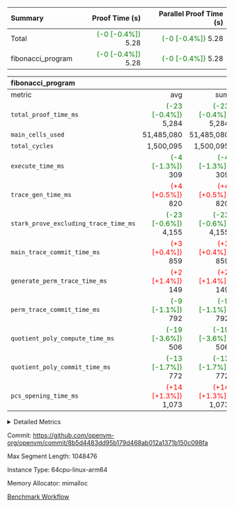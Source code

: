 | Summary | Proof Time (s) | Parallel Proof Time (s) |
|:---|---:|---:|
| Total | <span style='color: green'>(-0 [-0.4%])</span> 5.28 | <span style='color: green'>(-0 [-0.4%])</span> 5.28 |
| fibonacci_program | <span style='color: green'>(-0 [-0.4%])</span> 5.28 | <span style='color: green'>(-0 [-0.4%])</span> 5.28 |


| fibonacci_program |||||
|:---|---:|---:|---:|---:|
|metric|avg|sum|max|min|
| `total_proof_time_ms ` | <span style='color: green'>(-23 [-0.4%])</span> 5,284 | <span style='color: green'>(-23 [-0.4%])</span> 5,284 | <span style='color: green'>(-23 [-0.4%])</span> 5,284 | <span style='color: green'>(-23 [-0.4%])</span> 5,284 |
| `main_cells_used     ` |  51,485,080 |  51,485,080 |  51,485,080 |  51,485,080 |
| `total_cycles        ` |  1,500,095 |  1,500,095 |  1,500,095 |  1,500,095 |
| `execute_time_ms     ` | <span style='color: green'>(-4 [-1.3%])</span> 309 | <span style='color: green'>(-4 [-1.3%])</span> 309 | <span style='color: green'>(-4 [-1.3%])</span> 309 | <span style='color: green'>(-4 [-1.3%])</span> 309 |
| `trace_gen_time_ms   ` | <span style='color: red'>(+4 [+0.5%])</span> 820 | <span style='color: red'>(+4 [+0.5%])</span> 820 | <span style='color: red'>(+4 [+0.5%])</span> 820 | <span style='color: red'>(+4 [+0.5%])</span> 820 |
| `stark_prove_excluding_trace_time_ms` | <span style='color: green'>(-23 [-0.6%])</span> 4,155 | <span style='color: green'>(-23 [-0.6%])</span> 4,155 | <span style='color: green'>(-23 [-0.6%])</span> 4,155 | <span style='color: green'>(-23 [-0.6%])</span> 4,155 |
| `main_trace_commit_time_ms` | <span style='color: red'>(+3 [+0.4%])</span> 859 | <span style='color: red'>(+3 [+0.4%])</span> 859 | <span style='color: red'>(+3 [+0.4%])</span> 859 | <span style='color: red'>(+3 [+0.4%])</span> 859 |
| `generate_perm_trace_time_ms` | <span style='color: red'>(+2 [+1.4%])</span> 149 | <span style='color: red'>(+2 [+1.4%])</span> 149 | <span style='color: red'>(+2 [+1.4%])</span> 149 | <span style='color: red'>(+2 [+1.4%])</span> 149 |
| `perm_trace_commit_time_ms` | <span style='color: green'>(-9 [-1.1%])</span> 792 | <span style='color: green'>(-9 [-1.1%])</span> 792 | <span style='color: green'>(-9 [-1.1%])</span> 792 | <span style='color: green'>(-9 [-1.1%])</span> 792 |
| `quotient_poly_compute_time_ms` | <span style='color: green'>(-19 [-3.6%])</span> 506 | <span style='color: green'>(-19 [-3.6%])</span> 506 | <span style='color: green'>(-19 [-3.6%])</span> 506 | <span style='color: green'>(-19 [-3.6%])</span> 506 |
| `quotient_poly_commit_time_ms` | <span style='color: green'>(-13 [-1.7%])</span> 772 | <span style='color: green'>(-13 [-1.7%])</span> 772 | <span style='color: green'>(-13 [-1.7%])</span> 772 | <span style='color: green'>(-13 [-1.7%])</span> 772 |
| `pcs_opening_time_ms ` | <span style='color: red'>(+14 [+1.3%])</span> 1,073 | <span style='color: red'>(+14 [+1.3%])</span> 1,073 | <span style='color: red'>(+14 [+1.3%])</span> 1,073 | <span style='color: red'>(+14 [+1.3%])</span> 1,073 |



<details>
<summary>Detailed Metrics</summary>

| group | num_segments | keygen_time_ms | commit_exe_time_ms |
| --- | --- | --- | --- |
| fibonacci_program | 1 | 403 | 5 | 

| group | air_name | quotient_deg | interactions | constraints |
| --- | --- | --- | --- | --- |
| fibonacci_program | AccessAdapterAir<16> | 4 | 5 | 11 | 
| fibonacci_program | AccessAdapterAir<2> | 4 | 5 | 11 | 
| fibonacci_program | AccessAdapterAir<32> | 4 | 5 | 11 | 
| fibonacci_program | AccessAdapterAir<4> | 4 | 5 | 11 | 
| fibonacci_program | AccessAdapterAir<64> | 4 | 5 | 11 | 
| fibonacci_program | AccessAdapterAir<8> | 4 | 5 | 11 | 
| fibonacci_program | BitwiseOperationLookupAir<8> | 2 | 2 | 4 | 
| fibonacci_program | MemoryMerkleAir<8> | 4 | 4 | 38 | 
| fibonacci_program | PersistentBoundaryAir<8> | 4 | 3 | 5 | 
| fibonacci_program | PhantomAir | 4 | 3 | 4 | 
| fibonacci_program | Poseidon2PeripheryAir<BabyBearParameters>, 1> | 2 | 1 | 286 | 
| fibonacci_program | ProgramAir | 1 | 1 | 4 | 
| fibonacci_program | RangeTupleCheckerAir<2> | 1 | 1 | 4 | 
| fibonacci_program | Rv32HintStoreAir | 4 | 19 | 21 | 
| fibonacci_program | VariableRangeCheckerAir | 1 | 1 | 4 | 
| fibonacci_program | VmAirWrapper<Rv32BaseAluAdapterAir, BaseAluCoreAir<4, 8> | 4 | 19 | 30 | 
| fibonacci_program | VmAirWrapper<Rv32BaseAluAdapterAir, LessThanCoreAir<4, 8> | 4 | 17 | 35 | 
| fibonacci_program | VmAirWrapper<Rv32BaseAluAdapterAir, ShiftCoreAir<4, 8> | 4 | 23 | 84 | 
| fibonacci_program | VmAirWrapper<Rv32BranchAdapterAir, BranchEqualCoreAir<4> | 4 | 11 | 17 | 
| fibonacci_program | VmAirWrapper<Rv32BranchAdapterAir, BranchLessThanCoreAir<4, 8> | 4 | 13 | 32 | 
| fibonacci_program | VmAirWrapper<Rv32CondRdWriteAdapterAir, Rv32JalLuiCoreAir> | 4 | 10 | 15 | 
| fibonacci_program | VmAirWrapper<Rv32JalrAdapterAir, Rv32JalrCoreAir> | 4 | 16 | 16 | 
| fibonacci_program | VmAirWrapper<Rv32LoadStoreAdapterAir, LoadSignExtendCoreAir<4, 8> | 4 | 18 | 21 | 
| fibonacci_program | VmAirWrapper<Rv32LoadStoreAdapterAir, LoadStoreCoreAir<4> | 4 | 17 | 27 | 
| fibonacci_program | VmAirWrapper<Rv32MultAdapterAir, DivRemCoreAir<4, 8> | 4 | 25 | 72 | 
| fibonacci_program | VmAirWrapper<Rv32MultAdapterAir, MulHCoreAir<4, 8> | 4 | 24 | 23 | 
| fibonacci_program | VmAirWrapper<Rv32MultAdapterAir, MultiplicationCoreAir<4, 8> | 4 | 19 | 13 | 
| fibonacci_program | VmAirWrapper<Rv32RdWriteAdapterAir, Rv32AuipcCoreAir> | 4 | 11 | 12 | 
| fibonacci_program | VmConnectorAir | 4 | 3 | 8 | 

| group | air_name | segment | rows | prep_cols | perm_cols | main_cols | cells |
| --- | --- | --- | --- | --- | --- | --- | --- |
| fibonacci_program | AccessAdapterAir<8> | 0 | 32 |  | 12 | 17 | 928 | 
| fibonacci_program | BitwiseOperationLookupAir<8> | 0 | 65,536 | 3 | 8 | 2 | 655,360 | 
| fibonacci_program | MemoryMerkleAir<8> | 0 | 256 |  | 12 | 32 | 11,264 | 
| fibonacci_program | PersistentBoundaryAir<8> | 0 | 32 |  | 8 | 20 | 896 | 
| fibonacci_program | PhantomAir | 0 | 2 |  | 8 | 6 | 28 | 
| fibonacci_program | Poseidon2PeripheryAir<BabyBearParameters>, 1> | 0 | 256 |  | 8 | 300 | 78,848 | 
| fibonacci_program | ProgramAir | 0 | 4,096 |  | 8 | 10 | 73,728 | 
| fibonacci_program | RangeTupleCheckerAir<2> | 0 | 524,288 | 2 | 8 | 1 | 4,718,592 | 
| fibonacci_program | Rv32HintStoreAir | 0 | 4 |  | 24 | 32 | 224 | 
| fibonacci_program | VariableRangeCheckerAir | 0 | 262,144 | 2 | 8 | 1 | 2,359,296 | 
| fibonacci_program | VmAirWrapper<Rv32BaseAluAdapterAir, BaseAluCoreAir<4, 8> | 0 | 1,048,576 |  | 28 | 36 | 67,108,864 | 
| fibonacci_program | VmAirWrapper<Rv32BaseAluAdapterAir, LessThanCoreAir<4, 8> | 0 | 524,288 |  | 24 | 37 | 31,981,568 | 
| fibonacci_program | VmAirWrapper<Rv32BranchAdapterAir, BranchEqualCoreAir<4> | 0 | 262,144 |  | 16 | 26 | 11,010,048 | 
| fibonacci_program | VmAirWrapper<Rv32BranchAdapterAir, BranchLessThanCoreAir<4, 8> | 0 | 4 |  | 20 | 32 | 208 | 
| fibonacci_program | VmAirWrapper<Rv32CondRdWriteAdapterAir, Rv32JalLuiCoreAir> | 0 | 131,072 |  | 16 | 18 | 4,456,448 | 
| fibonacci_program | VmAirWrapper<Rv32JalrAdapterAir, Rv32JalrCoreAir> | 0 | 16 |  | 20 | 28 | 768 | 
| fibonacci_program | VmAirWrapper<Rv32LoadStoreAdapterAir, LoadStoreCoreAir<4> | 0 | 16 |  | 28 | 40 | 1,088 | 
| fibonacci_program | VmAirWrapper<Rv32RdWriteAdapterAir, Rv32AuipcCoreAir> | 0 | 8 |  | 16 | 21 | 296 | 
| fibonacci_program | VmConnectorAir | 0 | 2 | 1 | 8 | 4 | 24 | 

| group | segment | trace_gen_time_ms | total_proof_time_ms | total_cycles | total_cells | stark_prove_excluding_trace_time_ms | quotient_poly_compute_time_ms | quotient_poly_commit_time_ms | perm_trace_commit_time_ms | pcs_opening_time_ms | main_trace_commit_time_ms | main_cells_used | generate_perm_trace_time_ms | execute_time_ms |
| --- | --- | --- | --- | --- | --- | --- | --- | --- | --- | --- | --- | --- | --- | --- |
| fibonacci_program | 0 | 820 | 5,284 | 1,500,095 | 122,458,476 | 4,155 | 506 | 772 | 792 | 1,073 | 859 | 51,485,080 | 149 | 309 | 

</details>


Commit: https://github.com/openvm-org/openvm/commit/8b5d4483dd95b179d468ab012a1371b150c098fa

Max Segment Length: 1048476

Instance Type: 64cpu-linux-arm64

Memory Allocator: mimalloc

[Benchmark Workflow](https://github.com/openvm-org/openvm/actions/runs/13018306565)
